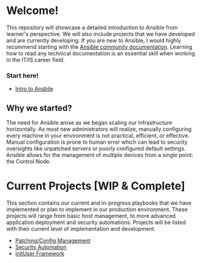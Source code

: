 # Welcome!
This repository will showcase a detailed introduction to Ansible from learner's perspective. We will also include projects that we have developed and are currently developing. If you are new to Ansible, I would highly recommend starting with the [Ansible community documentation](https://docs.ansible.com/). Learning how to read any technical documentation is an essential skill when working in the IT/IS career field.
### Start here!
* [Intro to Ansbile](https://github.com/Kuiiper/ansible/blob/main/Ansible%20Overview.md)

## Why we started?
The need for Ansible arose as we began scaling our infrastructure horizontally. As most new administrators will realize, manually configuring every machine in your environment is not practical, efficient, or effective. Manual configuration is prone to human error which can lead to security oversights like unpatched servers or poorly configured default settings. Ansible allows for the management of multiple devices from a single point: the Control Node.

# Current Projects [WIP & Complete]
This section contains our current and in-progress playbooks that we have implemented or plan to implement in our production environment. These projects will range from basic host management, to more advanced application deployment and security automations. Projects will be listed with their current level of implementation and development.

* [Patching/Config Management](https://github.com/Kuiiper/ansible/blob/main/Patching.md)
* [Security Automation](https://github.com/Kuiiper/ansible/blob/main/Security%20Automations.md)
* [initUser Framework](https://github.com/Kuiiper/ansible/blob/main/initUser%20Framework%20for%20Ansible.md)
